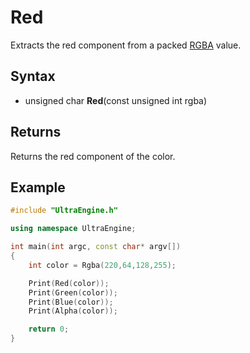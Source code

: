 # Red
Extracts the red component from a packed [RGBA](Rgba.md) value.

## Syntax

- unsigned char **Red**(const unsigned int rgba)

## Returns

Returns the red component of the color.

## Example

```c++
#include "UltraEngine.h"

using namespace UltraEngine;

int main(int argc, const char* argv[])
{
    int color = Rgba(220,64,128,255);

    Print(Red(color));
    Print(Green(color));
    Print(Blue(color));
    Print(Alpha(color));

    return 0;
}
```
